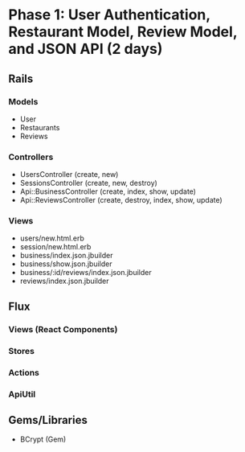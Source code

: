 # Phase 1: User Authentication, Restaurant Model, Review Model, and JSON API (2 days)

## Rails
### Models
* User
* Restaurants
* Reviews

### Controllers
* UsersController (create, new)
* SessionsController (create, new, destroy)
* Api::BusinessController (create, index, show, update)
* Api::ReviewsController (create, destroy, index, show, update)

### Views
* users/new.html.erb
* session/new.html.erb
* business/index.json.jbuilder
* business/show.json.jbuilder
* business/:id/reviews/index.json.jbuilder
* reviews/index.json.jbuilder

## Flux
### Views (React Components)

### Stores

### Actions

### ApiUtil

## Gems/Libraries
* BCrypt (Gem)
